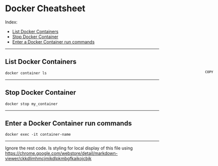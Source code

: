 # Docker Cheatsheet

Index:
* [List Docker Containers](#list-docker-containers)
* [Stop Docker Container](#stop-docker-container)
* [Enter a Docker Container run commands](#enter-a-docker-container)

------

## <a name="list-docker-containers"></a> List Docker Containers

<button onclick="var t=document.createElement('textarea');t.style.width='0';t.style.height='0';t.style.border='0';t.value=this.parentElement.nextElementSibling.innerText;document.body.appendChild(t);t.select();document.execCommand('copy');" class="cpy-btns"></button>
```
docker container ls
```

------

## <a name="stop-docker-container"></a> Stop Docker Container

```
docker stop my_container
```

------

## <a name="enter-a-docker-container"></a> Enter a Docker Container run commands

```
docker exec -it container-name
```

------
Ignore the rest code. Is styling for local display of this file using https://chrome.google.com/webstore/detail/markdown-viewer/ckkdlimhmcjmikdlpkmbgfkaikojcbjk
<style>
  .markdown-body {
    position: relative;
  }
  .cpy-btns {
    background: transparent;
    border: 0;
    cursor: pointer;
    display: block;
    font-family: monospace;
    font-size: 11px;
    margin-top: -4px;
    position: absolute;
    right: 45px;
    width: auto;
  }
  .cpy-btns::before {
    content: 'COPY'
  }
</style>
